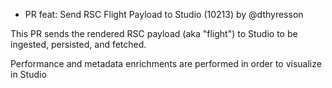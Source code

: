 - PR feat: Send RSC Flight Payload to Studio (10213) by @dthyresson

This PR sends the rendered RSC payload (aka "flight") to Studio to be ingested, persisted, and fetched.

Performance and metadata enrichments are performed in order to visualize in Studio
